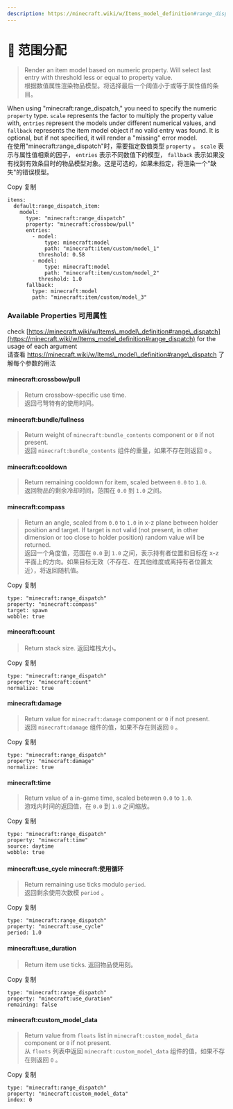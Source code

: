 ```yaml
---
description: https://minecraft.wiki/w/Items_model_definition#range_dispatch
---
```


# 📡 范围分配

> Render an item model based on numeric property. Will select last entry with threshold less or equal to property value.\
> 根据数值属性渲染物品模型。将选择最后一个阈值小于或等于属性值的条目。

When using "minecraft:range\_dispatch," you need to specify the numeric `property` type. `scale` represents the factor to multiply the property value with, `entries` represent the models under different numerical values, and `fallback` represents the item model object if no valid entry was found. It is optional, but if not specified, it will render a "missing" error model.\
在使用"minecraft:range\_dispatch"时，需要指定数值类型 `property` 。 `scale` 表示与属性值相乘的因子， `entries` 表示不同数值下的模型， `fallback` 表示如果没有找到有效条目时的物品模型对象。这是可选的，如果未指定，将渲染一个"缺失"的错误模型。

Copy  复制

```
items:
  default:range_dispatch_item:
    model:
      type: "minecraft:range_dispatch"
      property: "minecraft:crossbow/pull"
      entries:
        - model:
            type: minecraft:model
            path: "minecraft:item/custom/model_1"
          threshold: 0.58
        - model:
            type: minecraft:model
            path: "minecraft:item/custom/model_2"
          threshold: 1.0
      fallback:
        type: minecraft:model
        path: "minecraft:item/custom/model_3"
```

### Available Properties  可用属性 <a href="#available-properties" id="available-properties"></a>

check [https://minecraft.wiki/w/Items\_model\_definition#range\_dispatch](https://minecraft.wiki/w/Items_model_definition#range_dispatch) for the usage of each argument\
请查看 https://minecraft.wiki/w/Items\_model\_definition#range\_dispatch 了解每个参数的用法

#### minecraft:**crossbow/pull** <a href="#minecraft-crossbow-pull" id="minecraft-crossbow-pull"></a>

> Return crossbow-specific use time.\
> 返回弓弩特有的使用时间。

#### minecraft:**bundle/fullness** <a href="#minecraft-bundle-fullness" id="minecraft-bundle-fullness"></a>

> Return weight of `minecraft:bundle_contents` component or `0` if not present.\
> 返回 `minecraft:bundle_contents` 组件的重量，如果不存在则返回 `0` 。

#### minecraft:**cooldown** <a href="#minecraft-cooldown" id="minecraft-cooldown"></a>

> Return remaining cooldown for item, scaled between `0.0` to `1.0`.\
> 返回物品的剩余冷却时间，范围在 `0.0` 到 `1.0` 之间。

#### minecraft:**compass** <a href="#minecraft-compass" id="minecraft-compass"></a>

> Return an angle, scaled from `0.0` to `1.0` in x-z plane between holder position and target. If target is not valid (not present, in other dimension or too close to holder position) random value will be returned.\
> 返回一个角度值，范围在 `0.0` 到 `1.0` 之间，表示持有者位置和目标在 x-z 平面上的方向。如果目标无效（不存在、在其他维度或离持有者位置太近），将返回随机值。

Copy  复制

```
type: "minecraft:range_dispatch"
property: "minecraft:compass"
target: spawn
wobble: true
```

#### minecraft:**count** <a href="#minecraft-count" id="minecraft-count"></a>

> Return stack size.  返回堆栈大小。

Copy  复制

```
type: "minecraft:range_dispatch"
property: "minecraft:count"
normalize: true
```

#### minecraft:**damage** <a href="#minecraft-damage" id="minecraft-damage"></a>

> Return value for `minecraft:damage` component or `0` if not present.\
> 返回 `minecraft:damage` 组件的值，如果不存在则返回 `0` 。

Copy  复制

```
type: "minecraft:range_dispatch"
property: "minecraft:damage"
normalize: true
```

#### minecraft:**time** <a href="#minecraft-time" id="minecraft-time"></a>

> Return value of a in-game time, scaled betewen `0.0` to `1.0`.\
> 游戏内时间的返回值，在 `0.0` 到 `1.0` 之间缩放。

Copy  复制

```
type: "minecraft:range_dispatch"
property: "minecraft:time"
source: daytime
wobble: true
```

#### minecraft:**use\_cycle**  minecraft:使用循环 <a href="#minecraft-use_cycle" id="minecraft-use_cycle"></a>

> Return remaining use ticks modulo `period`.\
> 返回剩余使用次数模 `period` 。

Copy  复制

```
type: "minecraft:range_dispatch"
property: "minecraft:use_cycle"
period: 1.0
```

#### minecraft:**use\_duration** <a href="#minecraft-use_duration" id="minecraft-use_duration"></a>

> Return item use ticks.  返回物品使用刻。

Copy  复制

```
type: "minecraft:range_dispatch"
property: "minecraft:use_duration"
remaining: false
```

#### minecraft:**custom\_model\_data** <a href="#minecraft-custom_model_data" id="minecraft-custom_model_data"></a>

> Return value from `floats` list in `minecraft:custom_model_data` component or `0` if not present.\
> 从 `floats` 列表中返回 `minecraft:custom_model_data` 组件的值，如果不存在则返回 `0` 。

Copy  复制

```
type: "minecraft:range_dispatch"
property: "minecraft:custom_model_data"
index: 0
```
